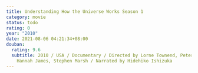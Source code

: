 ```yaml
---
title: Understanding How the Universe Works Season 1
category: movie
status: todo
rating: 0
year: "2010"
date: 2021-08-06 04:21:34+08:00
douban:
  rating: 9.6
  subtitle: 2010 / USA / Documentary / Directed by Lorne Townend, Peter Chinn,
    Hannah James, Stephen Marsh / Narrated by Hidehiko Ishizuka
---
```



